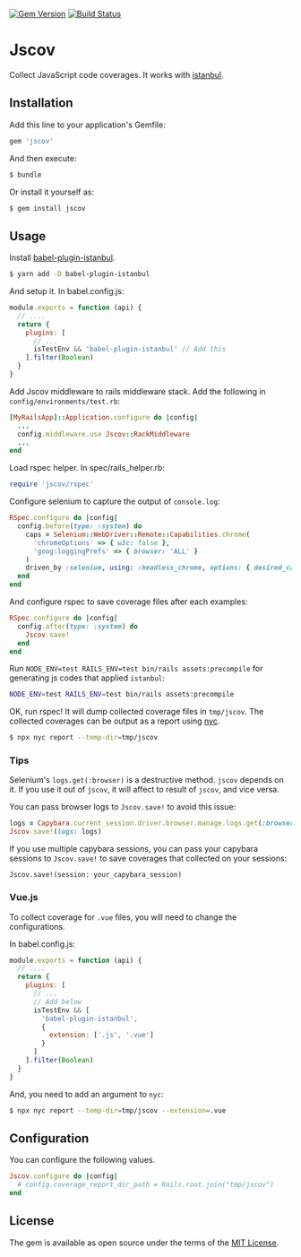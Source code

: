 [![Gem Version](https://badge.fury.io/rb/jscov.svg)](http://badge.fury.io/rb/jscov)
[![Build Status](https://travis-ci.org/kzkn/jscov.svg?branch=master)](https://travis-ci.org/kzkn/jscov)

# Jscov

Collect JavaScript code coverages. It works with [istanbul](https://istanbul.js.org/).

## Installation
Add this line to your application's Gemfile:

```ruby
gem 'jscov'
```

And then execute:
```bash
$ bundle
```

Or install it yourself as:
```bash
$ gem install jscov
```

## Usage

Install [babel-plugin-istanbul](https://github.com/istanbuljs/babel-plugin-istanbul).

```bash
$ yarn add -D babel-plugin-istanbul
```

And setup it. In babel.config.js:

```js
module.exports = function (api) {
  // ....
  return {
    plugins: [
      // ...
      isTestEnv && 'babel-plugin-istanbul' // Add this
    ].filter(Boolean)
  }
}
```

Add Jscov middleware to rails middleware stack. Add the following in `config/environments/test.rb`:

```ruby
[MyRailsApp]::Application.configure do |config|
  ...
  config.middleware.use Jscov::RackMiddleware
  ...
end
```

Load rspec helper. In spec/rails_helper.rb:

```ruby
require 'jscov/rspec'
```

Configure selenium to capture the output of `console.log`:

```ruby
RSpec.configure do |config|
  config.before(type: :system) do
    caps = Selenium::WebDriver::Remote::Capabilities.chrome(
      'chromeOptions' => { w3c: false },
      'goog:loggingPrefs' => { browser: 'ALL' }
    )
    driven_by :selenium, using: :headless_chrome, options: { desired_capabilities: caps }
  end
end
```

And configure rspec to save coverage files after each examples:

```ruby
RSpec.configure do |config|
  config.after(type: :system) do
    Jscov.save!
  end
end
```

Run `NODE_ENV=test RAILS_ENV=test bin/rails assets:precompile` for generating js codes that applied `istanbul`:

```bash
NODE_ENV=test RAILS_ENV=test bin/rails assets:precompile
```

OK, run rspec! It will dump collected coverage files in `tmp/jscov`.
The collected coverages can be output as a report using [nyc](https://github.com/istanbuljs/nyc).

```bash
$ npx nyc report --temp-dir=tmp/jscov
```

### Tips

Selenium's `logs.get(:browser)` is a destructive method. `jscov` depends on it. If you use it out of `jscov`, it will affect to result of `jscov`, and vice versa.

You can pass browser logs to `Jscov.save!` to avoid this issue:

```ruby
logs = Capybara.current_session.driver.browser.manage.logs.get(:browser)
Jscov.save!(logs: logs)
```

If you use multiple capybara sessions, you can pass your capybara sessions to `Jscov.save!` to save coverages that collected on your sessions:

```
Jscov.save!(session: your_capybara_session)
```

### Vue.js

To collect coverage for `.vue` files, you will need to change the configurations.

In babel.config.js:

```js
module.exports = function (api) {
  // ....
  return {
    plugins: [
      // ...
      // Add below
      isTestEnv && [
        'babel-plugin-istanbul',
        {
          extension: ['.js', '.vue']
        }
      ]
    ].filter(Boolean)
  }
}
```

And, you need to add an argument to `nyc`:

```bash
$ npx nyc report --temp-dir=tmp/jscov --extension=.vue
```

## Configuration

You can configure the following values.

```ruby
Jscov.configure do |config|
  # config.coverage_report_dir_path = Rails.root.join("tmp/jscov")
end
```

## License
The gem is available as open source under the terms of the [MIT License](https://opensource.org/licenses/MIT).
